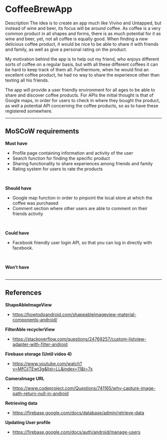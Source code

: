# CoffeeBrewApp
 
Description
The idea is to create an app much like Vivino and Untapped, but instead of wine and beer, its focus will be around coffee. 
As coffee is a very common product in all shapes and forms, there is as much potential for it as wine and beer, yet, not all coffee is equally good. 
When finding a new delicious coffee product, it would be nice to be able to share it with friends and family, as well as give a personal rating on the product.

My motivation behind the app is to help out my friend, who enjoys different sorts of coffee on a regular basis, but with all these different coffees it can be hard to keep track of them all. Furthermore, when he would find an excellent coffee product, he had no way to share the experience other than texting all his friends.

The app will provide a user friendly environment for all ages to be able to share and discover coffee products. 
For APIs the initial thought is that of Google maps, in order for users to check in where they bought the product, as well a potential API concerning the coffee products, so as to have these registered somewhere. 

____________________________________________________________________________________________
## MoSCoW requirements ##

**Must have** <br>
- Profile page containing information and activity of the user                                                            <br>
- Search function for finding the specific product                                                                        <br>
- Sharing functionality to share experiences among friends and family                                                     <br>
- Rating system for users to rate the products                                                                            <br>

<br>

**Should have** <br>
- Google map function in order to pinpoint the local store at which the coffee was purchased                              <br>
- Comment section where other users are able to comment on their friends activity                                         <br>

<br>

**Could have** <br>
- Facebook friendly user login API, so that you can log in directly with facebook.                                        <br>

<br>

**Won’t have** <br><br>

____________________________________________________________________________________________
## References ##

**ShapeAbleImageView** <br>
- https://howtodoandroid.com/shapeableimageview-material-components-android/						  <br>

**FilterAble recyclerView** <br>
- https://stackoverflow.com/questions/24769257/custom-listview-adapter-with-filter-android				  <br>


**Firebase storage (Until video 4)** <br>
- https://www.youtube.com/watch?v=MfCiiTEwt3g&list=LL&index=11&t=7s							  <br>

**CameraImage URL** <br>
- https://www.codeproject.com/Questions/741165/why-capture-image-path-return-null-in-android				  <br>

**Retrieving data** <br>
- https://firebase.google.com/docs/database/admin/retrieve-data								  <br>


**Updating User profile** <br>
- https://firebase.google.com/docs/auth/android/manage-users             <br>


